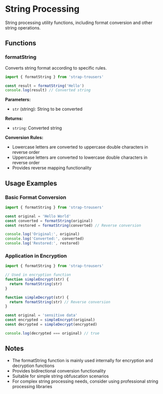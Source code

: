 # String Processing

String processing utility functions, including format conversion and other string operations.

## Functions

### formatString

Converts string format according to specific rules.

```javascript
import { formatString } from 'strap-trousers'

const result = formatString('Hello')
console.log(result) // Converted string
```

**Parameters:**
- `str` (string): String to be converted

**Returns:**
- `string`: Converted string

**Conversion Rules:**
- Lowercase letters are converted to uppercase double characters in reverse order
- Uppercase letters are converted to lowercase double characters in reverse order
- Provides reverse mapping functionality

## Usage Examples

### Basic Format Conversion

```javascript
import { formatString } from 'strap-trousers'

const original = 'Hello World'
const converted = formatString(original)
const restored = formatString(converted) // Reverse conversion

console.log('Original:', original)
console.log('Converted:', converted)
console.log('Restored:', restored)
```

### Application in Encryption

```javascript
import { formatString } from 'strap-trousers'

// Used in encryption function
function simpleEncrypt(str) {
  return formatString(str)
}

function simpleDecrypt(str) {
  return formatString(str) // Reverse conversion
}

const original = 'sensitive data'
const encrypted = simpleEncrypt(original)
const decrypted = simpleDecrypt(encrypted)

console.log(decrypted === original) // true
```

## Notes

- The formatString function is mainly used internally for encryption and decryption functions
- Provides bidirectional conversion functionality
- Suitable for simple string obfuscation scenarios
- For complex string processing needs, consider using professional string processing libraries